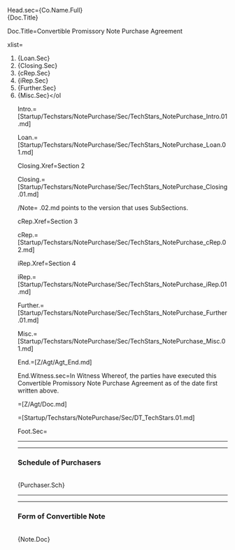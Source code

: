 Head.sec={Co.Name.Full}<br>{Doc.Title}

Doc.Title=Convertible Promissory Note Purchase Agreement

xlist=<ol><li>{Loan.Sec}<li>{Closing.Sec}<li>{cRep.Sec}<li>{iRep.Sec}<li>{Further.Sec}<li>{Misc.Sec}</ol

Intro.=[Startup/Techstars/NotePurchase/Sec/TechStars_NotePurchase_Intro.01.md]

Loan.=[Startup/Techstars/NotePurchase/Sec/TechStars_NotePurchase_Loan.01.md]

Closing.Xref=Section 2

Closing.=[Startup/Techstars/NotePurchase/Sec/TechStars_NotePurchase_Closing.01.md]

/Note= .02.md points to the version that uses SubSections.

cRep.Xref=Section 3

cRep.=[Startup/Techstars/NotePurchase/Sec/TechStars_NotePurchase_cRep.02.md]

iRep.Xref=Section 4

iRep.=[Startup/Techstars/NotePurchase/Sec/TechStars_NotePurchase_iRep.01.md]

Further.=[Startup/Techstars/NotePurchase/Sec/TechStars_NotePurchase_Further.01.md]

Misc.=[Startup/Techstars/NotePurchase/Sec/TechStars_NotePurchase_Misc.01.md]

End.=[Z/Agt/Agt_End.md]

End.Witness.sec=In Witness Whereof, the parties have executed this Convertible Promissory Note Purchase Agreement as of the date first written above.

=[Z/Agt/Doc.md]

=[Startup/Techstars/NotePurchase/Sec/DT_TechStars.01.md]

Foot.Sec=<hr><hr><h3>Schedule of Purchasers</h3><br>{Purchaser.Sch}<hr><hr><h3>Form of Convertible Note</h3><br>{Note.Doc}